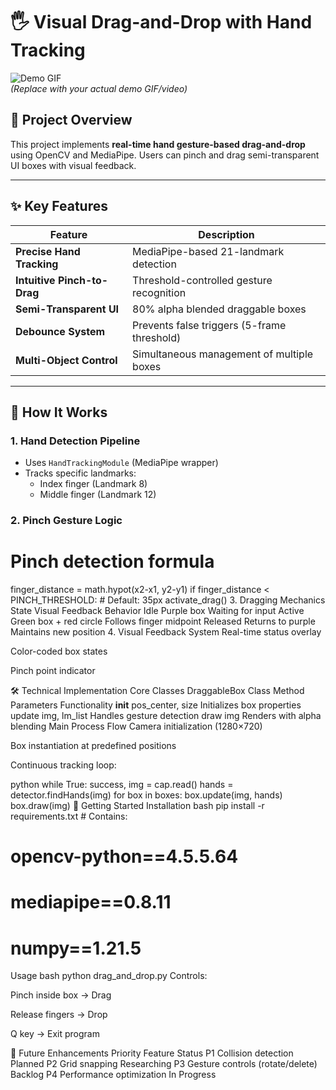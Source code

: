 # 🖐️ Visual Drag-and-Drop with Hand Tracking  

![Demo GIF](https://github.com/user-attachments/assets/a11ae582-d54c-4075-8d70-6a45cafb12ac)  
*(Replace with your actual demo GIF/video)*  

## 📌 Project Overview  
This project implements **real-time hand gesture-based drag-and-drop** using OpenCV and MediaPipe. Users can pinch and drag semi-transparent UI boxes with visual feedback.  

---

## ✨ Key Features  
| Feature | Description |
|---------|-------------|
| **Precise Hand Tracking** | MediaPipe-based 21-landmark detection |
| **Intuitive Pinch-to-Drag** | Threshold-controlled gesture recognition |
| **Semi-Transparent UI** | 80% alpha blended draggable boxes |
| **Debounce System** | Prevents false triggers (5-frame threshold) |
| **Multi-Object Control** | Simultaneous management of multiple boxes |

---

## 🚀 How It Works  

### 1. Hand Detection Pipeline  
- Uses `HandTrackingModule` (MediaPipe wrapper)  
- Tracks specific landmarks:  
  - Index finger (Landmark 8)  
  - Middle finger (Landmark 12)  

### 2. Pinch Gesture Logic  

# Pinch detection formula
finger_distance = math.hypot(x2-x1, y2-y1)
if finger_distance < PINCH_THRESHOLD:  # Default: 35px
    activate_drag()
3. Dragging Mechanics
State	Visual Feedback	Behavior
Idle	Purple box	Waiting for input
Active	Green box + red circle	Follows finger midpoint
Released	Returns to purple	Maintains new position
4. Visual Feedback System
Real-time status overlay

Color-coded box states

Pinch point indicator

🛠️ Technical Implementation
Core Classes
DraggableBox Class
Method	Parameters	Functionality
__init__	pos_center, size	Initializes box properties
update	img, lm_list	Handles gesture detection
draw	img	Renders with alpha blending
Main Process Flow
Camera initialization (1280×720)

Box instantiation at predefined positions

Continuous tracking loop:

python
while True:
    success, img = cap.read()
    hands = detector.findHands(img)
    for box in boxes:
        box.update(img, hands)
        box.draw(img)
🏁 Getting Started
Installation
bash
pip install -r requirements.txt  # Contains:
# opencv-python==4.5.5.64
# mediapipe==0.8.11
# numpy==1.21.5
Usage
bash
python drag_and_drop.py
Controls:

Pinch inside box → Drag

Release fingers → Drop

Q key → Exit program

🔮 Future Enhancements
Priority	Feature	Status
P1	Collision detection	Planned
P2	Grid snapping	Researching
P3	Gesture controls (rotate/delete)	Backlog
P4	Performance optimization	In Progress
